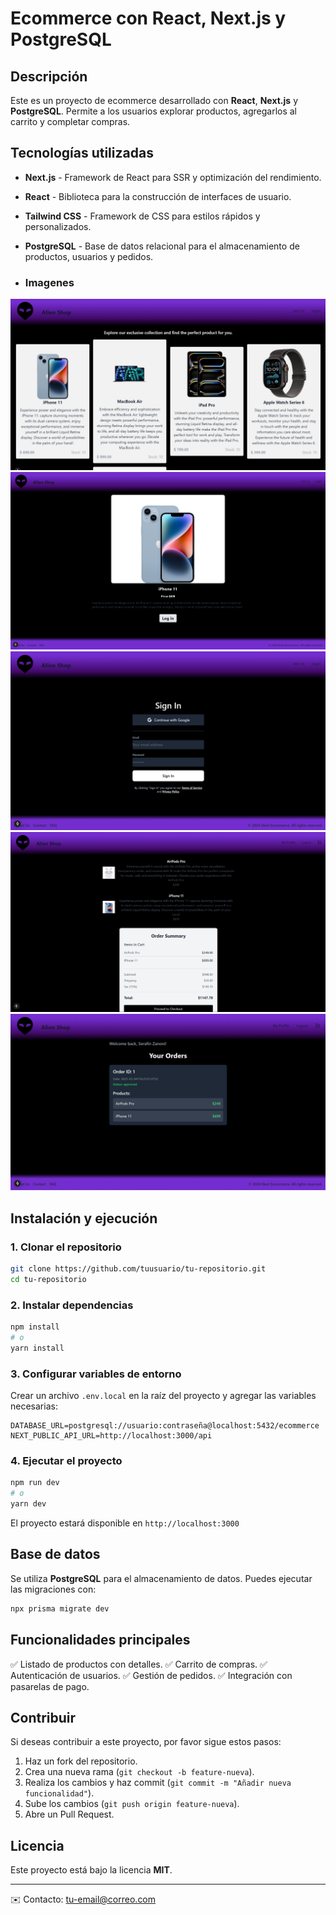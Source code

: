 # Ecommerce con React, Next.js y PostgreSQL

## Descripción
Este es un proyecto de ecommerce desarrollado con **React**, **Next.js** y **PostgreSQL**. Permite a los usuarios explorar productos, agregarlos al carrito y completar compras.

## Tecnologías utilizadas
- **Next.js** - Framework de React para SSR y optimización del rendimiento.
- **React** - Biblioteca para la construcción de interfaces de usuario.
- **Tailwind CSS** - Framework de CSS para estilos rápidos y personalizados.
- **PostgreSQL** - Base de datos relacional para el almacenamiento de productos, usuarios y pedidos.

- ### **Imagenes**

![Home](public/H.png)
![Detail](public/Untitled.png)
![Log](public/Untitled1.png)
![Cart](public/Untitled2.png)
![Order](public/Untitled3.png)


## Instalación y ejecución
### 1. Clonar el repositorio
```bash
git clone https://github.com/tuusuario/tu-repositorio.git
cd tu-repositorio
```

### 2. Instalar dependencias
```bash
npm install
# o
yarn install
```

### 3. Configurar variables de entorno
Crear un archivo `.env.local` en la raíz del proyecto y agregar las variables necesarias:
```env
DATABASE_URL=postgresql://usuario:contraseña@localhost:5432/ecommerce
NEXT_PUBLIC_API_URL=http://localhost:3000/api
```

### 4. Ejecutar el proyecto
```bash
npm run dev
# o
yarn dev
```

El proyecto estará disponible en `http://localhost:3000`

## Base de datos
Se utiliza **PostgreSQL** para el almacenamiento de datos. Puedes ejecutar las migraciones con:
```bash
npx prisma migrate dev
```

## Funcionalidades principales
✅ Listado de productos con detalles.
✅ Carrito de compras.
✅ Autenticación de usuarios.
✅ Gestión de pedidos.
✅ Integración con pasarelas de pago.

## Contribuir
Si deseas contribuir a este proyecto, por favor sigue estos pasos:
1. Haz un fork del repositorio.
2. Crea una nueva rama (`git checkout -b feature-nueva`).
3. Realiza los cambios y haz commit (`git commit -m "Añadir nueva funcionalidad"`).
4. Sube los cambios (`git push origin feature-nueva`).
5. Abre un Pull Request.

## Licencia
Este proyecto está bajo la licencia **MIT**.

---
✉️ Contacto: [tu-email@correo.com](mailto:tu-email@correo.com)

